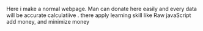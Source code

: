 Here i make a normal webpage. Man can donate here easily and every data will be accurate calculatiive .
there apply learning skill like Raw javaScript
add money, and minimize money

